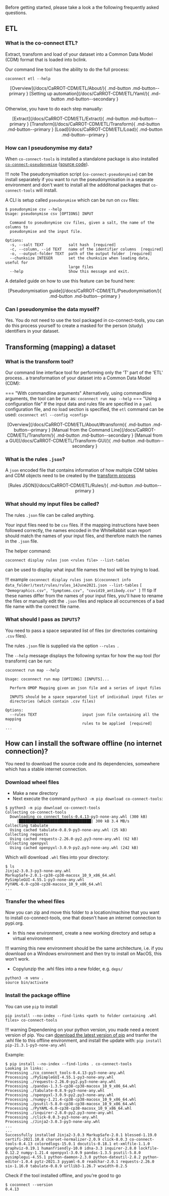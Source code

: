 Before getting started, please take a look a the following frequently asked questions.

## ETL

### What is the co-connect ETL?

Extract, transform and load of your dataset into a Common Data Model (CDM) format that is loaded into bclink.

Our command line tool has the ability to do the full process:
```
coconnect etl --help
```
<center>
[Overview](/docs/CaRROT-CDM/ETL/About/){ .md-button .md-button--primary }
[Setting up automation](/docs/CaRROT-CDM/ETL/Yaml/){ .md-button .md-button--secondary }
</center>

Otherwise, you have to do each step manually:

<center>
[Extract](/docs/CaRROT-CDM/ETL/Extract){ .md-button .md-button--primary }
[Transform](/docs/CaRROT-CDM/ETL/Transform){ .md-button .md-button--primary }
[Load](/docs/CaRROT-CDM/ETL/Load){ .md-button .md-button--primary }
</center>

### How can I pseudonymise my data?

When `co-connect-tools` is installed a standalone package is also installed [`co-connect-pseudonymise`](https://pypi.org/project/co-connect-pseudonymise/) ([source code](https://github.com/CO-CONNECT/Pseudonymisation)).

!!! note
     The pseudonymisation script (`co-connect-pseudonymise`) can be install separately if you want to run the pseudonymisation in a separate environment and don't want to install all the addditonal packages that `co-connect-tools` will install.  

A CLI is setup called `pseudonymise` which can be run on `csv` files:
```
$ pseudonymise csv --help
Usage: pseudonymise csv [OPTIONS] INPUT

  Command to pseudonymise csv files, given a salt, the name of the columns to
  pseudonymise and the input file.

Options:
  -s, --salt TEXT           salt hash  [required]
  -c, --column, --id TEXT   name of the identifier columns  [required]
  -o, --output-folder TEXT  path of the output folder  [required]
  --chunksize INTEGER       set the chunksize when loading data, useful for
                            large files
  --help                    Show this message and exit.
```

A detailed guide on how to use this feature can be found here:

<center>
[Pseudonymisation guide](/docs/CaRROT-CDM/ETL/Pseudonymisation/){ .md-button .md-button--primary }
</center>

### Can I pseudonymise the data myself?

Yes. You do not need to use the tool packaged in co-connect-tools, you can do this process yourself to create a masked for the person (study) identifiers in your dataset.

## Transforming (mapping) a dataset

### What is the transform tool?

Our command line interface tool for performing only the 'T' part of the 'ETL' process.. a transformation of your dataset into a Common Data Model (CDM):

=== "With commandline arguments"
	Alternatively, using commandline arguments, the tool can be run as:
    ```
	coconnect run map --help
	```
=== "Using a configuration file"
	If the input data and rules file are specified in a `yaml` configuration file, and no load section is specified, the `etl` command can be used:
    ```
	coconnect etl --config <config> 
	```

<center>
[Overview](/docs/CaRROT-CDM/ETL/About/#transform){ .md-button .md-button--primary }
[Manual from the Command Line](/docs/CaRROT-CDM/ETL/Transform/){ .md-button .md-button--secondary }
[Manual from a GUI](/docs/CaRROT-CDM/ETL/Transform-GUI/){ .md-button .md-button--secondary }
</center>


### What is the rules `.json`?

A `json` encoded file that contains information of how multiple CDM tables and CDM objects need to be created by the [transform process](/docs/CaRROT-CDM/ETL/Transform/)

<center>
[Rules JSON](/docs/CaRROT-CDM/ETL/Rules/){ .md-button .md-button--primary }
</center>

### What should my input files be called?

The rules `.json` file can be called anything.

Your input files need to be `csv` files. If the mapping instructions have been followed correctly, the names encoded in the WhiteRabbit scan report should match the names of your input files, and therefore match the names in the `.json` file.

The helper command:
```
coconnect display rules json <rules file> --list-tables
```
can be used to display what input file names the tool will be trying to load. 

!!! example
    ```
    coconnect display rules json $(coconnect info data_folder)/test/rules/rules_14June2021.json --list-tables
    ```
    ```
      [
         "Demographics.csv",
         "Symptoms.csv",
		 "covid19_antibody.csv"
      ]
    ```
!!! tip
    If these names differ from the names of your input files, you'll have to rename the files or manually edit the `.json` files and replace all occurrences of a bad file name with the correct file name.


### What should I pass as `INPUTS`?

You need to pass a space separated list of files (or directories containing `.csv` files). 

The rules `.json` file is supplied via the option `--rules `.

The `--help` message displays the following syntax for how the `map` tool (for transform) can be run:

```
coconnect run map --help
```
```
Usage: coconnect run map [OPTIONS] [INPUTS]...

  Perform OMOP Mapping given an json file and a series of input files

  INPUTS should be a space separated list of individual input files or
  directories (which contain .csv files)

Options:
  --rules TEXT                    input json file containing all the mapping
                                  rules to be applied  [required]
...
```


## How can I install the software offline (no internet connection)?

You need to download the source code and its dependencies, somewhere which has a stable internet connection.

### Download wheel files

* Make a new directory
* Next execute the command `python3 -m pip download co-connect-tools`:
```
$ python3 -m pip download co-connect-tools
Collecting co-connect-tools
  Downloading co_connect_tools-0.4.13-py3-none-any.whl (300 kB)
     |████████████████████████████████| 300 kB 3.4 MB/s            
Collecting tabulate
  Using cached tabulate-0.8.9-py3-none-any.whl (25 kB)
Collecting requests
  Using cached requests-2.26.0-py2.py3-none-any.whl (62 kB)
Collecting openpyxl
  Using cached openpyxl-3.0.9-py2.py3-none-any.whl (242 kB)
```

Which will download `.whl` files into your directory:
```
$ ls 
Jinja2-3.0.3-py3-none-any.whl
MarkupSafe-2.0.1-cp38-cp38-macosx_10_9_x86_64.whl
PySimpleGUI-4.55.1-py3-none-any.whl
PyYAML-6.0-cp38-cp38-macosx_10_9_x86_64.whl
...
```

### Transfer the wheel files 

Now you can zip and move this folder to a location/machine that you want to install co-connect-tools, one that doesn't have an internet connection to pypi.org.

* In this new environment, create a new working directory and setup a virtual environment

!!! warning
	this new environment should be the same architecture, i.e. if you download on a Windows environment and then try to install on MacOS, this won't work.


* Copy/unzip the .whl files into a new folder, e.g. `deps/`

```
python3 -m venv .
source bin/activate
```


### Install the package offline

You can use `pip` to install 
```
pip install --no-index --find-links <path to folder containing .whl files> co-connect-tools
```

!!! warning
	Dependening on your python version, you made need a recent version of pip. You can [download the latest version of pip](https://pypi.org/project/pip/#modal-close) and tranfer the .whl file to this offline environment, and install the update with:
	```
	pip install pip-21.3.1-py3-none-any.whl
	```

Example:
```
$ pip install --no-index --find-links . co-connect-tools
Looking in links: .
Processing ./co_connect_tools-0.4.13-py3-none-any.whl
Processing ./PySimpleGUI-4.55.1-py3-none-any.whl
Processing ./requests-2.26.0-py2.py3-none-any.whl
Processing ./pandas-1.3.5-cp38-cp38-macosx_10_9_x86_64.whl
Processing ./tabulate-0.8.9-py3-none-any.whl
Processing ./openpyxl-3.0.9-py2.py3-none-any.whl
Processing ./numpy-1.21.4-cp38-cp38-macosx_10_9_x86_64.whl
Processing ./psutil-5.8.0-cp38-cp38-macosx_10_9_x86_64.whl
Processing ./PyYAML-6.0-cp38-cp38-macosx_10_9_x86_64.whl
Processing ./inquirer-2.8.0-py2.py3-none-any.whl
Processing ./click-8.0.3-py3-none-any.whl
Processing ./Jinja2-3.0.3-py3-none-any.whl
...
...
Successfully installed Jinja2-3.0.3 MarkupSafe-2.0.1 blessed-1.19.0 certifi-2021.10.8 charset-normalizer-2.0.9 click-8.0.3 co-connect-tools-0.4.13 coloredlogs-15.0.1 docutils-0.18.1 et-xmlfile-1.1.0 graphviz-0.19.1 humanfriendly-10.0 idna-3.3 inquirer-2.8.0 lockfile-0.12.2 numpy-1.21.4 openpyxl-3.0.9 pandas-1.3.5 psutil-5.8.0 pysimplegui-4.55.1 python-daemon-2.3.0 python-dateutil-2.8.2 python-editor-1.0.4 pytz-2021.3 pyyaml-6.0 readchar-2.0.1 requests-2.26.0 six-1.16.0 tabulate-0.8.9 urllib3-1.26.7 wcwidth-0.2.5
```

Check if the tool installed offline, and you're good to go
```
$ coconnect --version
0.4.13
```


